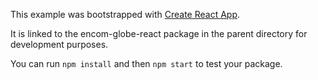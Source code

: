 This example was bootstrapped with [Create React App](https://github.com/facebook/create-react-app).

It is linked to the encom-globe-react package in the parent directory for development purposes.

You can run `npm install` and then `npm start` to test your package.
